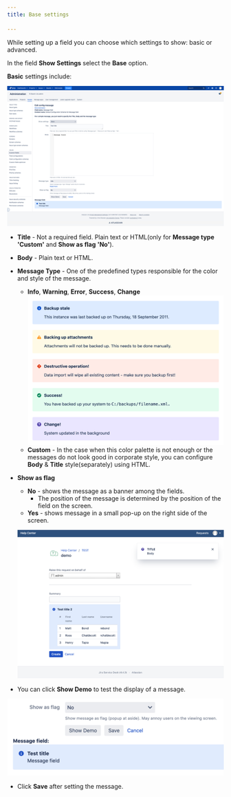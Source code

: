 ```yaml
---
title: Base settings

---
```


While setting up a field you can choose which settings to show: basic or advanced.

In the field **Show Settings** select the **Base** option.

**Basic** settings include: 

<a href="/uploads/message-field/base settings.jpg"><img src="/uploads/message-field/base settings.jpg" style="width:600px"/></a>

* **Title** - Not a required field. Plain text or HTML(only for **Message type** **'Custom'** and **Show as flag** **'No'**).
* **Body** - Plain text or HTML.
* **Message Type** - One of the predefined types responsible for the color and style of the message.
    * **Info**, **Warning**, **Error**, **Success**, **Change** <br>
    <a href="/uploads/message-field/message types.png"><img src="/uploads/message-field/message types.png" style="width:600px"/></a>
    * **Custom** -  In the case when this color palette is not enough or the messages do not look good in corporate style, you can configure **Body** & **Title** style(separately) using HTML.
    
* **Show as flag**
    * **No** - shows the message as a banner among the fields.
        * The position of the message is determined by the position of the field on the screen. 
    * **Yes** - shows message in a small pop-up on the right side of the screen.

    <a href="/uploads/message-field/show as flag.png"><img src="/uploads/message-field/show as flag.png" style="width:600px"/></a>

* You can click **Show Demo** to test the display of a message.

<a href="/uploads/message-field/base show demo.png"><img src="/uploads/message-field/base show demo.png" style="width:600px"/></a>


* Click **Save** after setting the message. 


